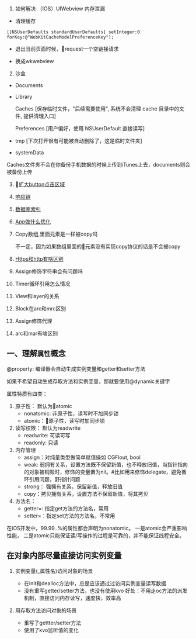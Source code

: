 1. 如何解决 （IOS）UIWebview 内存泄漏

* 清理缓存
```
[[NSUserDefaults standardUserDefaults] setInteger:0 forKey:@"WebKitCacheModelPreferenceKey"]; 
```

* 退出当前页面时候，request一个空链接请求

* 换成wkwebview

2. 沙盒

* Documents
* Library 

   Caches [保存临时文件，"后续需要使用", 系统不会清理 cache 目录中的文件, 提供清理入口]

   Preferences [用户偏好，使用 NSUserDefault 直接读写]

* tmp [下次打开很有可能被自动删除了，这是临时文件夹]
* systemData


Caches文件夹不会在你备份手机数据的时候上传到iTunes上去，documents则会被备份上传

3. [扩大button点击区域](https://www.jianshu.com/p/06452c29a893)
4. [响应链]()
5. [数据库索引]()
6. [App做什么优化]()
7. Copy数组,里面元素是一样被copy吗

    不一定，因为如果数组里面的元素没有实现copy协议的话是不会被copy

8. [Https和http有啥区别](https://juejin.im/entry/58d7635e5c497d0057fae036)
9. Assign修饰字符串会有问题吗
10. Timer循环引用怎么情况
11. View和layer的关系
12. Block在arc和mrc区别
13. Assign修饰代理
14. arc和mar有啥区别

## 一、理解`属性`概念

@property: 编译器会自动生成实例变量和getter和setter方法

如果不希望自动生成存取方法和实例变量，那就要使用@dynamic关键字

属性特质有四类：

1. 原子性： 默认为atomic
    * nonatomic: 非原子性，读写时不加同步锁
    * atomic：原子性，读写时加同步锁
2. 读写权限： 默认为readwrite
    * readwrite: 可读可写
    * readonly: 只读
3. 内存管理
    * assign：对纯量类型做简单赋值操如 CGFlout, bool
    * weak: 弱拥有关系，设置方法既不保留新值，也不释放旧值，当指针指向的对象被销毁时，修饰的变量置为nil。#比如用来修饰delegate，避免循环引用问题，野指针问题
    * strong： 强拥有关系，保留新值，释放旧值
    * copy：拷贝拥有关系，设置方法不保留新值，将其拷贝
4. 方法名：
    * getter=: 指定get方法的方法名，常用
    * setter=：指定set方法的方法名，不常用

在iOS开发中，99.99..%的属性都会声明为nonatomic。
一是atomic会严重影响性能，
二是atomic只能保证读/写操作的过程是可靠的，并不能保证线程安全。

## 在对象内部尽量直接访问实例变量

1. 实例变量(_属性名)访问对象的场景
    * 在init和dealloc方法中，总是应该通过过访问实例变量读写数据
    * 没有重写getter/setter方法，也没有使用kvo
好处：不用走oc方法的派发机制，直接访问内存读写，速度快，效率高

2. 用存取方法访问对象的场景
    * 重写了gettter/setter方法
    * 使用了kvo监听值的变化

